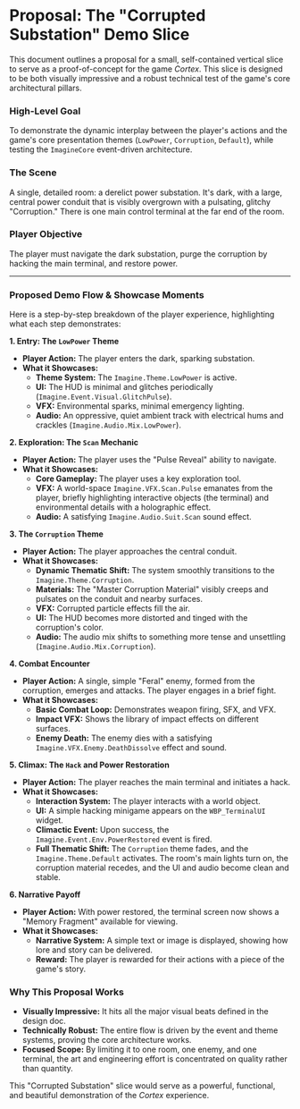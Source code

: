 # Proposal: The "Corrupted Substation" Demo Slice

This document outlines a proposal for a small, self-contained vertical slice to serve as a proof-of-concept for the game *Cortex*. This slice is designed to be both visually impressive and a robust technical test of the game's core architectural pillars.

### High-Level Goal

To demonstrate the dynamic interplay between the player's actions and the game's core presentation themes (`LowPower`, `Corruption`, `Default`), while testing the `ImagineCore` event-driven architecture.

### The Scene

A single, detailed room: a derelict power substation. It's dark, with a large, central power conduit that is visibly overgrown with a pulsating, glitchy "Corruption." There is one main control terminal at the far end of the room.

### Player Objective

The player must navigate the dark substation, purge the corruption by hacking the main terminal, and restore power.

---

### Proposed Demo Flow & Showcase Moments

Here is a step-by-step breakdown of the player experience, highlighting what each step demonstrates:

**1. Entry: The `LowPower` Theme**
*   **Player Action:** The player enters the dark, sparking substation.
*   **What it Showcases:**
    *   **Theme System:** The `Imagine.Theme.LowPower` is active.
    *   **UI:** The HUD is minimal and glitches periodically (`Imagine.Event.Visual.GlitchPulse`).
    *   **VFX:** Environmental sparks, minimal emergency lighting.
    *   **Audio:** An oppressive, quiet ambient track with electrical hums and crackles (`Imagine.Audio.Mix.LowPower`).

**2. Exploration: The `Scan` Mechanic**
*   **Player Action:** The player uses the "Pulse Reveal" ability to navigate.
*   **What it Showcases:**
    *   **Core Gameplay:** The player uses a key exploration tool.
    *   **VFX:** A world-space `Imagine.VFX.Scan.Pulse` emanates from the player, briefly highlighting interactive objects (the terminal) and environmental details with a holographic effect.
    *   **Audio:** A satisfying `Imagine.Audio.Suit.Scan` sound effect.

**3. The `Corruption` Theme**
*   **Player Action:** The player approaches the central conduit.
*   **What it Showcases:**
    *   **Dynamic Thematic Shift:** The system smoothly transitions to the `Imagine.Theme.Corruption`.
    *   **Materials:** The "Master Corruption Material" visibly creeps and pulsates on the conduit and nearby surfaces.
    *   **VFX:** Corrupted particle effects fill the air.
    *   **UI:** The HUD becomes more distorted and tinged with the corruption's color.
    *   **Audio:** The audio mix shifts to something more tense and unsettling (`Imagine.Audio.Mix.Corruption`).

**4. Combat Encounter**
*   **Player Action:** A single, simple "Feral" enemy, formed from the corruption, emerges and attacks. The player engages in a brief fight.
*   **What it Showcases:**
    *   **Basic Combat Loop:** Demonstrates weapon firing, SFX, and VFX.
    *   **Impact VFX:** Shows the library of impact effects on different surfaces.
    *   **Enemy Death:** The enemy dies with a satisfying `Imagine.VFX.Enemy.DeathDissolve` effect and sound.

**5. Climax: The `Hack` and Power Restoration**
*   **Player Action:** The player reaches the main terminal and initiates a hack.
*   **What it Showcases:**
    *   **Interaction System:** The player interacts with a world object.
    *   **UI:** A simple hacking minigame appears on the `WBP_TerminalUI` widget.
    *   **Climactic Event:** Upon success, the `Imagine.Event.Env.PowerRestored` event is fired.
    *   **Full Thematic Shift:** The `Corruption` theme fades, and the `Imagine.Theme.Default` activates. The room's main lights turn on, the corruption material recedes, and the UI and audio become clean and stable.

**6. Narrative Payoff**
*   **Player Action:** With power restored, the terminal screen now shows a "Memory Fragment" available for viewing.
*   **What it Showcases:**
    *   **Narrative System:** A simple text or image is displayed, showing how lore and story can be delivered.
    *   **Reward:** The player is rewarded for their actions with a piece of the game's story.

### Why This Proposal Works

*   **Visually Impressive:** It hits all the major visual beats defined in the design doc.
*   **Technically Robust:** The entire flow is driven by the event and theme systems, proving the core architecture works.
*   **Focused Scope:** By limiting it to one room, one enemy, and one terminal, the art and engineering effort is concentrated on quality rather than quantity.

This "Corrupted Substation" slice would serve as a powerful, functional, and beautiful demonstration of the *Cortex* experience.
